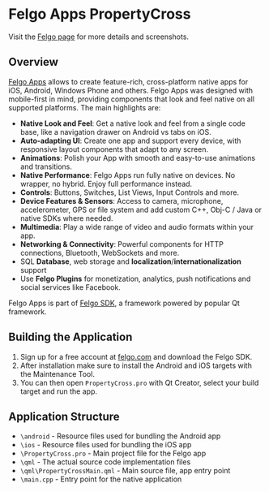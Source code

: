 # Felgo Apps PropertyCross

Visit the [Felgo page](https://felgo.com/doc/felgo-appdemos-propertycross-example/) for more details and screenshots.

## Overview

[Felgo Apps](https://felgo.com/apps/) allows to create feature-rich, cross-platform native apps for iOS, Android, Windows Phone and others. Felgo Apps was designed with mobile-first in mind, providing components that look and feel native on all supported platforms. The main highlights are:

- **Native Look and Feel**: Get a native look and feel from a single code base, like a navigation drawer on Android vs tabs on iOS.
- **Auto-adapting UI**: Create one app and support every device, with responsive layout components that adapt to any screen.
- **Animations**: Polish your App with smooth and easy-to-use animations and transitions.
- **Native Performance**: Felgo Apps run fully native on devices. No wrapper, no hybrid. Enjoy full performance instead.
- **Controls**: Buttons, Switches, List Views, Input Controls and more.
- **Device Features & Sensors**: Access to camera, microphone, accelerometer, GPS or file system and add custom C++, Obj-C / Java or native SDKs where needed.
- **Multimedia**: Play a wide range of video and audio formats within your app.
- **Networking & Connectivity**: Powerful components for HTTP connections, Bluetooth, WebSockets and more.
- SQL **Database**, web storage and **localization**/**internationalization** support
- Use **Felgo Plugins** for monetization, analytics, push notifications and social services like Facebook.

Felgo Apps is part of [Felgo SDK](https://felgo.com/), a framework powered by popular Qt framework.


## Building the Application

1. Sign up for a free account at [felgo.com](https://felgo.com/) and download the Felgo SDK.
2. After installation make sure to install the Android and iOS targets with the Maintenance Tool.
3. You can then open `PropertyCross.pro` with Qt Creator, select your build target and run the app.


## Application Structure

+ `\android` - Resource files used for bundling the Android app
+ `\ios` - Resource files used for bundling the iOS app
+ `\PropertyCross.pro` - Main project file for the Felgo app
+ `\qml` - The actual source code implementation files
+ `\qml\PropertyCrossMain.qml` - Main source file, app entry point
+ `\main.cpp` - Entry point for the native application
